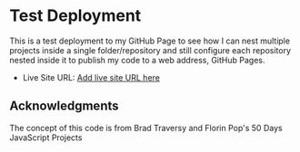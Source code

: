 # Test Deployment

This is a test deployment to my GitHub Page to see how I can nest multiple projects inside a single folder/repository and still configure each repository nested inside it to publish my code to a web address, GitHub Pages.

- Live Site URL: [Add live site URL here](https://your-live-site-url.com)



## Acknowledgments

The concept of this code is from Brad Traversy and Florin Pop's 50 Days JavaScript Projects